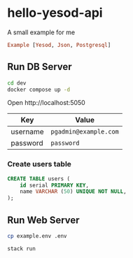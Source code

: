 # hello-yesod-api

A small example for me

```haskell
Example [Yesod, Json, Postgresql]
```

## Run DB Server

```bash
cd dev
docker compose up -d
```

Open http://localhost:5050

| Key      | Value                 |
| -------- | --------------------- |
| username | `pgadmin@example.com` |
| password | `password`            |



### Create users table


```sql
CREATE TABLE users (
    id serial PRIMARY KEY,
    name VARCHAR (50) UNIQUE NOT NULL,
);
```

## Run Web Server

```bash
cp example.env .env

stack run
```

